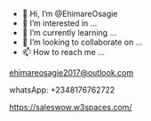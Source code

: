 - 👋 Hi, I’m @EhimareOsagie
- 👀 I’m interested in ...
- 🌱 I’m currently learning ...
- 💞️ I’m looking to collaborate on ...
- 📫 How to reach me ...

<!---
EhimareOsagie/EhimareOsagie is a ✨ special ✨ repository because its `README.md` (this file) appears on your GitHub profile.
You can click the Preview link to take a look at your changes.
--->
ehimareosagie2017@outlook.com

whatsApp: +2348176762722

https://saleswow.w3spaces.com/
